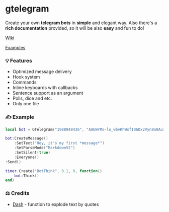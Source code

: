# gtelegram
Create your own **telegram bots** in **simple** and elegant way. Also there's a **rich documentation** provided, so it will be also **easy** and fun to do!

[Wiki](https://github.com/tochnonement/gtelegram/wiki)

[Examples](https://github.com/tochnonement/gtelegram/tree/master/examples)

### 💡 Features
- Optimized message delivery
- Hook system
- Commands
- Inline keyboards with callbacks
- Sentence support as an argument
- Polls, dice and etc.
- Only one file

### ✍️ Example
```lua
local bot = GTelegram("1988948436", "AAEWrMo-lo_wbvKhWsfI06Dx2Vyn8o8AuiQ")

bot:CreateMessage()
    :SetText("Hey, it's my first *message*")
    :SetParseMode("MarkdownV2")
    :SetSilent(true)
    :Everyone()
:Send()

timer.Create("BotThink", 0.1, 0, function()
    bot:Think()
end)
```

### ⚖ Credits
- [Dash](https://github.com/SuperiorServers/dash) - function to explode text by quotes
